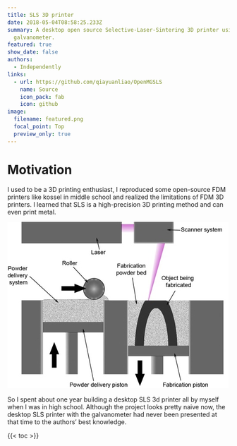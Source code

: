 ```yaml
---
title: SLS 3D printer
date: 2018-05-04T08:58:25.233Z
summary: A desktop open source Selective‑Laser‑Sintering 3D printer using mirror
  galvanometer.
featured: true
show_date: false
authors:
  - Independently
links:
  - url: https://github.com/qiayuanliao/OpenMGSLS
    name: Source
    icon_pack: fab
    icon: github
image:
  filename: featured.png
  focal_point: Top
  preview_only: true
---
```

# Motivation
I used to be a 3D printing enthusiast, I reproduced some open-source FDM printers like kossel in middle school and realized the limitations of FDM 3D printers. I learned that SLS is a high-precision 3D printing method and can even print metal. 

![](sls0.jpg)

So I spent about one year building a desktop SLS 3d printer all by myself when I was in high school.
Although the project looks pretty naive now, the desktop SLS printer with the galvanometer had never been presented at that time to the authors’ best knowledge.

{{< toc >}}